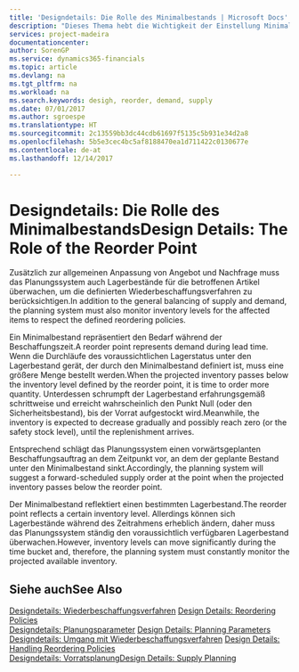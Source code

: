 ```yaml
---
title: 'Designdetails: Die Rolle des Minimalbestands | Microsoft Docs'
description: "Dieses Thema hebt die Wichtigkeit der Einstellung Minimalbed hervor, damit Sie wissen, wann Sie den Bestand erneuern müssen."
services: project-madeira
documentationcenter: 
author: SorenGP
ms.service: dynamics365-financials
ms.topic: article
ms.devlang: na
ms.tgt_pltfrm: na
ms.workload: na
ms.search.keywords: desigh, reorder, demand, supply
ms.date: 07/01/2017
ms.author: sgroespe
ms.translationtype: HT
ms.sourcegitcommit: 2c13559bb3dc44cdb61697f5135c5b931e34d2a8
ms.openlocfilehash: 5b5e3cec4bc5af8188470ea1d711422c0130677e
ms.contentlocale: de-at
ms.lasthandoff: 12/14/2017

---
```

# <a name="design-details-the-role-of-the-reorder-point"></a><span data-ttu-id="03ed2-103">Designdetails: Die Rolle des Minimalbestands</span><span class="sxs-lookup"><span data-stu-id="03ed2-103">Design Details: The Role of the Reorder Point</span></span>
<span data-ttu-id="03ed2-104">Zusätzlich zur allgemeinen Anpassung von Angebot und Nachfrage muss das Planungssystem auch Lagerbestände für die betroffenen Artikel überwachen, um die definierten Wiederbeschaffungsverfahren zu berücksichtigen.</span><span class="sxs-lookup"><span data-stu-id="03ed2-104">In addition to the general balancing of supply and demand, the planning system must also monitor inventory levels for the affected items to respect the defined reordering policies.</span></span>  
  
<span data-ttu-id="03ed2-105">Ein Minimalbestand repräsentiert den Bedarf während der Beschaffungszeit.</span><span class="sxs-lookup"><span data-stu-id="03ed2-105">A reorder point represents demand during lead time.</span></span> <span data-ttu-id="03ed2-106">Wenn die Durchläufe des voraussichtlichen Lagerstatus unter den Lagerbestand gerät, der durch den Minimalbestand definiert ist, muss eine größere Menge bestellt werden.</span><span class="sxs-lookup"><span data-stu-id="03ed2-106">When the projected inventory passes below the inventory level defined by the reorder point, it is time to order more quantity.</span></span> <span data-ttu-id="03ed2-107">Unterdessen schrumpft der Lagerbestand erfahrungsgemäß schrittweise und erreicht wahrscheinlich den Punkt Null (oder den Sicherheitsbestand), bis der Vorrat aufgestockt wird.</span><span class="sxs-lookup"><span data-stu-id="03ed2-107">Meanwhile, the inventory is expected to decrease gradually and possibly reach zero (or the safety stock level), until the replenishment arrives.</span></span>  
  
<span data-ttu-id="03ed2-108">Entsprechend schlägt das Planungssystem einen vorwärtsgeplanten Beschaffungsauftrag an dem Zeitpunkt vor, an dem der geplante Bestand unter den Minimalbestand sinkt.</span><span class="sxs-lookup"><span data-stu-id="03ed2-108">Accordingly, the planning system will suggest a forward-scheduled supply order at the point when the projected inventory passes below the reorder point.</span></span>  
  
<span data-ttu-id="03ed2-109">Der Minimalbestand reflektiert einen bestimmten Lagerbestand.</span><span class="sxs-lookup"><span data-stu-id="03ed2-109">The reorder point reflects a certain inventory level.</span></span> <span data-ttu-id="03ed2-110">Allerdings können sich Lagerbestände während des Zeitrahmens erheblich ändern, daher muss das Planungssystem ständig den voraussichtlich verfügbaren Lagerbestand überwachen.</span><span class="sxs-lookup"><span data-stu-id="03ed2-110">However, inventory levels can move significantly during the time bucket and, therefore, the planning system must constantly monitor the projected available inventory.</span></span>  
  
## <a name="see-also"></a><span data-ttu-id="03ed2-111">Siehe auch</span><span class="sxs-lookup"><span data-stu-id="03ed2-111">See Also</span></span>  
<span data-ttu-id="03ed2-112">[Designdetails: Wiederbeschaffungsverfahren](design-details-reordering-policies.md) </span><span class="sxs-lookup"><span data-stu-id="03ed2-112">[Design Details: Reordering Policies](design-details-reordering-policies.md) </span></span>  
<span data-ttu-id="03ed2-113">[Designdetails: Planungsparameter](design-details-planning-parameters.md) </span><span class="sxs-lookup"><span data-stu-id="03ed2-113">[Design Details: Planning Parameters](design-details-planning-parameters.md) </span></span>  
<span data-ttu-id="03ed2-114">[Designdetails: Umgang mit Wiederbeschaffungsverfahren](design-details-handling-reordering-policies.md) </span><span class="sxs-lookup"><span data-stu-id="03ed2-114">[Design Details: Handling Reordering Policies](design-details-handling-reordering-policies.md) </span></span>  
[<span data-ttu-id="03ed2-115">Designdetails: Vorratsplanung</span><span class="sxs-lookup"><span data-stu-id="03ed2-115">Design Details: Supply Planning</span></span>](design-details-supply-planning.md)
